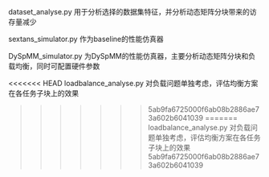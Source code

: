 dataset_analyse.py 用于分析选择的数据集特征，并分析动态矩阵分块带来的访存量减少

sextans_simulator.py 作为baseline的性能仿真器

DySpMM_simulator.py 为DySpMM的性能仿真器，主要分析动态矩阵分块和负载均衡，同时可配置硬件参数

<<<<<<< HEAD
loadbalance_analyse.py 对负载问题单独考虑，评估均衡方案在各任务子块上的效果
>>>>>>> 5ab9fa6725000f6ab08b2886ae73a602b6041039
=======
loadbalance_analyse.py 对负载问题单独考虑，评估均衡方案在各任务子块上的效果
>>>>>>> 5ab9fa6725000f6ab08b2886ae73a602b6041039
